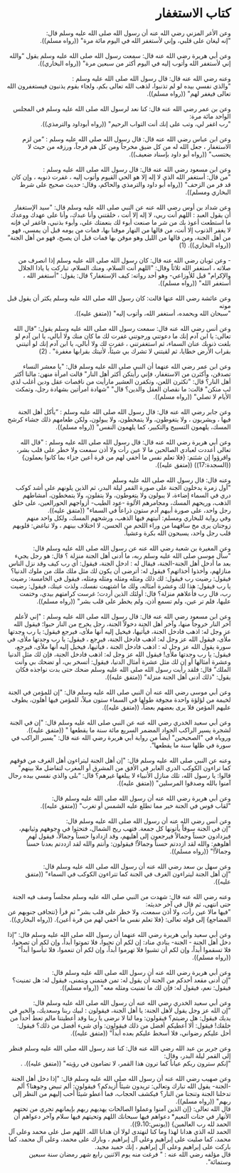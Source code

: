 
<h1 dir='rtl' class='title'>كتاب الاستغفار</h1>
<div class='block' dir='rtl'>
<div class='block' dir='rtl'>وعن الأغر المزني رضي الله عنه أن رسول الله صلى الله عليه وسلم  قال‏:‏ ‏</div>
<div class='block' dir='rtl'>"‏إنه ليغان على قلبي، وإني لأستغفر الله في اليوم مائة مرة‏"‏ ‏(‏‏(‏رواه مسلم‏)‏‏)‏‏.‏</div>
<br/>
</div>
<div class='block' dir='rtl'>
<div class='block' dir='rtl'>وعن أبي  هريرة رضي الله عنه قال‏:‏ سمعت رسول الله صلى الله عليه وسلم  يقول “والله إني لأستغفر الله وأتوب إليه في اليوم أكثر من سبعين مرة‏"‏ ‏(‏‏(‏رواه البخاري‏)‏‏)‏‏.‏</div>
<br/>
</div>
<div class='block' dir='rtl'>
<div class='block' dir='rtl'>وعنه رضي الله عنه قال‏:‏ قال رسول الله صلى الله عليه وسلم ‏:‏ ‏</div>
<div class='block' dir='rtl'>"‏والذي نفسي بيده لو لم تذنبوا، لذهب الله تعالى بكم، ولجاء بقوم يذنبون فيستغفرون الله تعالى فيغفر لهم‏"‏ ‏(‏‏(‏رواه مسلم‏)‏‏)‏‏.‏</div>
<br/>
</div>
<div class='block' dir='rtl'>
<div class='block' dir='rtl'>وعن بن عمر رضي الله عنه قال‏:‏ كنا نعد لرسول الله صلى الله عليه وسلم  في المجلس الواحد مائة مرة‏:‏ ‏</div>
<div class='block' dir='rtl'>"‏رب اغفر لي، وتب على إنك أنت التواب الرحيم‏"‏ ‏(‏‏(‏رواه أبوداود والترمذي‏)‏‏)‏‏.‏</div>
<br/>
</div>
<div class='block' dir='rtl'>
<div class='block' dir='rtl'>وعن ابن عباس رضي الله عنه قال‏:‏ قال رسول الله صلى الله عليه وسلم ‏:‏ “من لزم الاستغفار ، جعل الله له من كل ضيق مخرجاً ومن كل هم فرجاً، ورزقه من حيث لا يحتسب‏"‏ ‏(‏‏(‏رواه أبو داود بإسناد ضعيف‏)‏‏)‏‏.‏</div>
<br/>
</div>
<div class='block' dir='rtl'>
<div class='block' dir='rtl'>وعن ابن مسعود رضي الله عنه قال‏:‏ قال رسول الله صلى الله عليه وسلم ‏:‏ ‏</div>
<div class='block' dir='rtl'>"‏من قال‏:‏ أستغفر الله الذي لا إله إلا هو الحي القيوم وأتوب إليه ، غفرت ذنوبه ، وإن كان قد فر من الزحف‏"‏ ‏(‏‏(‏رواه أبو داود والترمذي والحاكم، وقال‏:‏ حديث صحيح على شرط البخاري ومسلم‏)‏‏)‏‏.‏</div>
<br/>
</div>
<div class='block' dir='rtl'>
<div class='block' dir='rtl'>وعن شداد بن أوس رضي الله عنه  عن النبي صلى الله عليه وسلم  قال‏:‏ ‏"‏سيد الإستغفار أن يقول العبد ‏:‏ اللهم أنت ربي، لا إله إلا أنت ، خلقتني وأنا عبدك، وأنا على عهدك ووعدك ما استطعت أعوذ بك من شر ما صنعت أبوء لك بنعمتك علي، وأبوء بذنبي، فاغفر لي فإنه لا يغفر الذنوب إلا أنت، من قالها من النهار موقنا بها، فمات من يومه قبل أن يمسي، فهو من أهل الجنة، ومن قالها من الليل وهو موقن بها فمات قبل أن يصبح، فهو من أهل الجنة” ‏(‏‏(‏رواه البخاري‏)‏‏)‏‏.‏ (1)</div>
<br/>
</div>
<div class='block' dir='rtl'>
<div class='block' dir='rtl'>- وعن ثوبان رضي الله عنه قال‏:‏ كان رسول الله صلى الله عليه وسلم  إذا انصرف من صلاته ، استغفر الله ثلاثاً وقال‏:‏ ‏"‏اللهم أنت السلام، ومنك السلام، تباركت يا ياذا الجلال والإكرام‏"‏ قيل للأوزاعي- وهو أحد رواته‏:‏ كيف الإستغفار‏؟‏ قال‏:‏ يقول‏:‏ ‏"‏أستغفر الله ، أستغفر الله‏"‏ ‏(‏‏(‏رواه مسلم‏)‏‏)‏‏.‏</div>
<br/>
</div>
<div class='block' dir='rtl'>
<div class='block' dir='rtl'>وعن عائشة رضي الله عنها قالت‏:‏ كان رسول الله صلى الله عليه وسلم  يكثر أن يقول قبل موته ‏</div>
<div class='block' dir='rtl'>"‏سبحان الله وبحمده، أستغفر الله، وأتوب إليه‏"‏ ‏(‏‏(‏متفق عليه‏)‏‏)‏‏.‏</div>
<br/>
</div>
<div class='block' dir='rtl'>
<div class='block' dir='rtl'>وعن أنس رضي الله عنه قال‏:‏ سمعت رسول الله صلى الله عليه وسلم  يقول‏:‏ “قال الله تعالى‏:‏ يا ابن آدم إنك ما دعوتني ورجوتني غفرت لك ما كان منك ولا أبالي، يا ابن آدم لو بلغت ذنوبك عنان السماء، ثم استغفرتني ، غفرت لك ولا أبالي، يا ابن آدم إنك لو أتيتني بقراب الأرض خطايا، ثم لقيتني لا تشرك بي شيئاً، لأتيتك بقرابها مغفرة‏"‏ ‏.‏ (2)</div>
<br/>
</div>
<div class='block' dir='rtl'>
<div class='block' dir='rtl'>وعن ابن عمر رضي الله عنهما أن النبي صلى الله عليه وسلم  قال‏:‏ ‏"‏يا معشر النساء تصدقن، وأكثرن من الاستغفار، فإني رأيتكن أكثر أهل النار‏"‏ قالت امرأة منهن‏:‏ مالنا أكثر أهل النار‏؟‏ قال‏:‏ ‏"‏تكثرن اللعن، وتكفرن العشير مارأيت من ناقصات عقل ودين أغلب لذي لب منكن‏"‏ قالت‏:‏ ما نقصان العقل والدين‏؟‏ قال‏"‏ ‏"‏شهادة امرأتين  بشهادة رجل، وتمكث الأيام لا تصلي‏"‏ ‏(‏‏(‏رواه مسلم‏)‏‏)‏‏.‏</div>
<br/>
</div>
<div class='block' dir='rtl'>
<div class='block' dir='rtl'>وعن جابر رضي الله عنه قال‏:‏ قال رسول الله صلى الله عليه وسلم  ‏:‏ “يأكل أهل الجنة فيها ، ويشربون ، ولا يتغوطون، ولا يتمخطون، ولا يبولون، ولكن طعامهم ذلك جشاء كرشح المسك، يلهمون التسبيح والتكبير، كما يلهمون النفس‏"‏ ‏(‏‏(‏رواه مسلم‏)‏‏)‏‏.‏</div>
<br/>
</div>
<div class='block' dir='rtl'>
<div class='block' dir='rtl'>وعن أبي  هريرة رضي الله عنه قال‏:‏ قال رسول الله صلى الله عليه وسلم  ‏:‏ ‏"‏قال الله تعالى أعددت لعبادي الصالحين ما لا عين رأت ولا أذن سمعت ولا خطر على قلب بشر، واقرؤوا إن شئتم‏:‏ ‏{‏فلا تعلم نفس ما أخفي لهم من قرة أعين جزاء بما كانوا يعملون‏}‏ ‏(‏‏(‏السجدة‏:‏17‏)‏‏)‏ ‏(‏‏(‏متفق عليه‏)‏‏)‏‏.‏</div>
<br/>
</div>
<div class='block' dir='rtl'>
<div class='block' dir='rtl'>وعنه قال‏:‏ قال رسول الله صلى الله عليه وسلم  ‏</div>
<div class='block' dir='rtl'>"‏أول زمرة يدخلون الجنة على صورة القمر ليلة البدر، ثم الذين يلونهم على أشد كوكب دري في السماء إضاءة، لا يبولون ولا يتغوطون، ولا يتفلون، ولا يتمخطون، أمشاطهم الذهب، وريحهم المسك، ومجامرهم الألوة -عود الطيب- أزواجهم الحورالعين، على خلق رجل واحد، على صورة أبيهم آدم ستون ذراعاً في السماء‏"‏ ‏(‏‏(‏متفق عليه‏)‏‏)‏‏.‏  </div>
<div class='block' dir='rtl'>وفي رواية للبخاري ومسلم‏:‏ آنيتهم فيها الذهب، ورشحهم المسك، ولكل واحد منهم زوجتان يرى مخ ساقهما من وراء اللحم من الحسن، لا اختلاف بينهم ، ولا تباغض‏:‏ قلوبهم قلب رجل واحد، يسبحون الله بكرة وعشياً‏.</div>
<br/>
</div>
<div class='block' dir='rtl'>
<div class='block' dir='rtl'>وعن المغيرة بن شعبة رضي الله عنه عن رسول الله صلى الله عليه وسلم  قال‏:‏ ‏</div>
<div class='block' dir='rtl'>"‏سأل موسى صلى الله عليه وسلم  ربه، ما أدنى أهل الجنة منزلة ‏؟‏ قال‏:‏ هو رجل يجيء بعد ما أدخل أهل الجنة-الجنة، فيقال له ‏:‏ ادخل الجنة، فيقول‏:‏ أي رب كيف وقد نزل الناس منازلهم، وأخذوا أخذاتهم‏؟‏ فيقول له‏:‏ أترضى أن يكون لك مثل ملك ملك من ملوك الدنيا‏؟‏ فيقول‏:‏ رضيت رب فيقول‏:‏ لك ذلك ومثله ومثله ومثله ومثله، فيقول في الخامسة‏:‏ رضيت يا رب فيقول‏:‏ هذا لك وعشرة أمثاله، ولك ما اشتهيت نفسك، ولذت عينك، فيقول‏:‏ رضيت رب، قال رب فأعلاهم منزلة‏؟‏ قال‏:‏ أولئك الذين أردت؛ غرست كرامتهم بيدي، وختمت عليها، فلم تر عين، ولم تسمع أذن، ولم يخطر على قلب بشر‏"‏ ‏(‏‏(‏رواه مسلم‏)‏‏)‏‏.‏</div>
<br/>
</div>
<div class='block' dir='rtl'>
<div class='block' dir='rtl'>وعن ابن مسعود رضي الله عنه قال‏:‏ قال رسول الله صلى الله عليه وسلم ‏:‏ ‏"‏إني لأعلم آخر النار خروجاً منها، وآخر أهل الجنة دخولاً الجنة، رجل يخرج من النار حبوا؛ فيقول الله عز وجل له‏:‏ اذهب فادخل الجنة، فيأتيها، فيخيل إليه أنها ملأى، فيرجع فيقول‏:‏ يا رب وجدتها ملأى، فيقول الله عز وجل له‏:‏ اذهب فادخل الجنة، فيرجع ، فيقول‏:‏ يا رب وجدتها ملأى، في سورة يقول الله عز وجل له ‏:‏ اذهب فادخل الجنة ، فيأتيها، فيخيل إليه أنها ملأى، فيرجع، فيقول‏:‏ يا رب وجدتها ملأى‏!‏ فيقول الله عز وجل له‏:‏ اذهب فادخل الجنة، فإن لك مثل الدنيا وعشرة أمثالها أو إن لك مثل عشرة أمثال الدنيا، فيقول‏:‏ أتسخر بي، أو تضحك بي وأنت الملك” قال‏:‏ فلقد رأيت رسول الله صلى الله عليه وسلم  ضحك حتى بدت نواجذه فكان يقول‏:‏ ‏"‏ذلك أدنى أهل الجنة منزلة‏"‏ ‏(‏‏(‏متفق عليه‏)‏‏)‏‏.‏</div>
<br/>
</div>
<div class='block' dir='rtl'>
<div class='block' dir='rtl'>وعن أبي  موسى رضي الله عنه أن النبي صلى الله عليه وسلم  قال‏:‏ ‏"‏إن للمؤمن في الجنة لخيمة من لؤلؤة واحدة مجوفة طولها في السماء ستون ميلاً، للمؤمن فيها أهلون، يطوف عليهم المؤمن فلا يرى بعضهم بعضاً، ‏(‏‏(‏متفق عليه‏)‏‏)‏‏.‏</div>
<br/>
</div>
<div class='block' dir='rtl'>
<div class='block' dir='rtl'>وعن أبي  سعيد الخدري رضي الله عنه عن النبي صلى الله عليه وسلم  قال‏:‏ ‏"‏إن في الجنة لشجرة يسير الراكب الجواد المضمر السريع مائة سنة ما يقطعها ‏"‏ ‏(‏‏(‏متفق عليه‏)‏‏)‏‏.‏ </div>
<div class='block' dir='rtl'>وروياه في ‏"‏الصحيحين‏"‏ أيضاً من رواية أبي هريرة رضي الله عنه قال‏:‏ ‏"‏يسير الراكب في سورة في ظلها سنة ما يقطعها‏"‏‏.‏</div>
<br/>
</div>
<div class='block' dir='rtl'>
<div class='block' dir='rtl'>وعنه عن النبي صلى الله عليه وسلم  قال‏:‏ ‏"‏إن أهل الجنة ليتراءون أهل الغرف من فوقهم كما تراءون الكوكب الدري الغابر في الأفق من المشرق أو المغرب لتفاضل ملا بينهم‏"‏ قالوا‏:‏ يا رسول الله، تلك منازل الأنبياء لا يبلغها غيرهم‏؟‏ قال‏:‏ “بلى والذي نفسي بيده رجال آمنوا بالله وصدقوا المرسلين‏"‏ ‏(‏‏(‏متفق عليه‏)‏‏)‏‏.‏</div>
<br/>
</div>
<div class='block' dir='rtl'>
<div class='block' dir='rtl'>وعن أبي  هريرة رضي الله عنه أن رسول الله صلى الله عليه وسلم  قال‏:‏ ‏</div>
<div class='block' dir='rtl'>"‏لقاب قوس في الجنة خير مما تطلع عليه الشمس أو تغرب‏"‏ ‏(‏‏(‏متفق عليه‏)‏‏)‏‏.‏</div>
<br/>
</div>
<div class='block' dir='rtl'>
<div class='block' dir='rtl'>وعن أنس رضي الله عنه أن رسول الله صلى الله عليه وسلم  قال‏:‏ ‏</div>
<div class='block' dir='rtl'>"‏إن في الجنة سوقاً يأتونها كل جمعة‏.‏ فتهب ريح الشمال، فتحثوا في وجوههم وثيابهم، فيزدادون حسناً وجمالاً فيرجعون إلى أهليهم، وقد ازدادوا حسناً وجمالاً، فيقول لهم أهلوهم‏:‏ والله لقد ازددتم حسناً وجمالاً‏!‏ فيقولون‏:‏ وأنتم والله لقد ازددتم بعدنا حسناً وجمالاً‏!‏‏"‏ ‏(‏‏(‏رواه مسلم‏)‏‏)‏‏.‏</div>
<br/>
</div>
<div class='block' dir='rtl'>
<div class='block' dir='rtl'>وعن سهل بن سعد رضي الله عنه أن رسول الله صلى الله عليه وسلم  قال‏:‏ ‏</div>
<div class='block' dir='rtl'>"‏إن أهل الجنة ليتراءون الغرف في الجنة كما تتراءون الكوكب في السماء‏"‏ ‏(‏‏(‏متفق عليه‏)‏‏)‏‏.‏</div>
<br/>
</div>
<div class='block' dir='rtl'>
<div class='block' dir='rtl'>وعنه رضي الله عنه قال‏:‏ شهدت من النبي صلى الله عليه وسلم  مجلساً وصف فيه الجنة حتى انتهى، ثم قال في آخر حديثه‏:‏ ‏</div>
<div class='block' dir='rtl'>"‏فيها مالا عين رأت، ولا أذن سمعت، ولا خطر على قلب بشر‏"‏ ثم قرأ ‏{‏تتجافى جنوبهم عن المضاجع‏}‏ إلى قوله تعالى‏:‏ ‏{‏فلا تعلم نفس ما أخفي لهم من قرة أعين‏}‏‏.‏ ‏(‏‏(‏رواه البخاري‏)‏‏)‏‏.‏</div>
<br/>
</div>
<div class='block' dir='rtl'>
<div class='block' dir='rtl'>وعن أبي  سعيد وأبي هريرة رضي الله عنهما أن رسول الله صلى الله عليه وسلم  قال‏:‏ “إذا دخل أهل الجنة - الجنة- ينادي مناد‏:‏ إن لكم أن تحيوا، فلا تموتوا أبداً، وإن لكم أن تصحوا، فلا تسقموا أبداً، وإن لكم أن تشبوا فلا تهرموا أبداً، وإن لكم أن تنعموا، فلا تبأسوا أبداً‏"‏ ‏(‏‏(‏رواه مسلم‏)‏‏)‏‏.‏</div>
<br/>
</div>
<div class='block' dir='rtl'>
<div class='block' dir='rtl'>وعن أبي  هريرة رضي الله عنه أن رسول الله صلى الله عليه وسلم  قال‏:‏ ‏</div>
<div class='block' dir='rtl'>"‏إن أدنى مقعد أحدكم من الجنة أن يقول له‏:‏ تمن فيتمنى ويتمنى، فيقول له‏:‏ هل تمنيت‏؟‏ فيقول‏:‏ نعم، فيقول له‏:‏ فإن لك ما تمنيت ومثله معه‏"‏ ‏(‏‏(‏رواه مسلم‏)‏‏)‏‏.‏</div>
<br/>
</div>
<div class='block' dir='rtl'>
<div class='block' dir='rtl'>وعن أبي  سعيد الخدري رضي الله عنه أن رسول الله صلى الله عليه وسلم  قال‏:‏ ‏</div>
<div class='block' dir='rtl'>"‏إن الله عز وجل يقول لأهل الجنة‏:‏ يا أهل الجنة، فيقولون ‏:‏ لبيك ربنا وسعديك، والخير في يديك فيقول‏:‏ هل رضيتم‏؟‏ فيقولون‏:‏ وما لنا لا نرضى يا ربنا وقد أعطيتنا مالم تعط أحداً من خلقك‏!‏ فيقول‏:‏ ألا أعطيكم أفضل من ذلك فيقولون‏:‏ وأي شيء أفضل من ذلك‏؟‏ فيقول‏:‏ أحل عليكم رضواني، فلا أسخط عليكم بعده أبداً‏"‏ ‏(‏‏(‏متفق عليه‏)‏‏)‏‏.‏</div>
<br/>
</div>
<div class='block' dir='rtl'>
<div class='block' dir='rtl'>وعن جرير بن عبد الله رضي الله عنه قال‏:‏ كنا عند رسول الله صلى الله عليه وسلم  فنظر إلى القمر ليلة البدر، وقال‏:‏ ‏</div>
<div class='block' dir='rtl'>"‏إنكم سترون ربكم عياناً كما ترون هذا القمر، لا تضامون في رؤيته‏"‏ ‏(‏‏(‏متفق عليه‏)‏‏)‏‏.‏ ‏.‏</div>
<br/>
</div>
<div class='block' dir='rtl'>
<div class='block' dir='rtl'>وعن صهيب رضي الله عنه أن رسول الله صلى الله عليه وسلم  قال‏:‏ ‏"‏إذا دخل أهل الجنة -الجنة- يقول الله تبارك وتعالى‏:‏ تريدون شيئاً أزيدكم‏؟‏ فيقولون‏:‏ ألم تبيض وجوهنا‏؟‏ ألم تدخلنا الجنة وتنجنا من النار‏؟‏ فيكشف الحجاب، فما أعطو شيئاً أحب إليهم من النظر إلى ربهم‏"‏ ‏(‏‏(‏رواه مسلم‏)‏‏)‏‏.‏ </div>
<div class='block' dir='rtl'>قال الله تعالى‏:‏ ‏{‏إن الذين آمنوا وعملوا الصالحات يهديهم ربهم بإيمانهم تجري من تحتهم الأنهار في جنات النعيم* دعواهم فيها سبحانك اللهم وتحيتهم فيها سلام وآخر دعواهم أن الحمد لله رب العالمين‏}‏ ‏(‏‏(‏يونس‏:‏9،10‏)‏‏)‏‏.‏</div>
<div class='block' dir='rtl'>الحمد لله الذي هدانا لهذا وما كنا لنهتدى لولا أن هدانا الله‏.‏ اللهم صل على محمد وعلى آل محمد، كما صليت على إبراهيم وعلى آل إبراهيم ، وبارك على محمد، وعلى آل محمد، كما باركت على إبراهيم وعلى آل إبراهيم ، إنك حميد مجيد‏.‏</div>
<div class='block' dir='rtl'>قال مؤلفه رضي الله عنه ‏:‏ ‏"‏ فرغت منه يوم الاثنين رابع شهر رمضان سنة سبعين وستمائة‏"‏‏.‏</div>
<br/>
</div>
